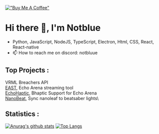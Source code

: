 [!["Buy Me A Coffee"](https://www.buymeacoffee.com/assets/img/custom_images/orange_img.png)](https://buymeacoffee.com/enzodubocah)

# Hi there 👋, I'm Notblue
- Python, JavaScript, NodeJS, TypeScript, Electron, Html, CSS, React, React-native
- 📫 How to reach me on discord: notbluue

## Top Projects :

VRML Breachers API\
[EAST](https://github.com/NotBlue-Dev/EAST), Echo Arena streaming tool\
[EchoHaptic](https://github.com/NotBlue-Dev/Echo-VR-Haptics), Bhaptic Support for Echo Arena\
[NanoBeat](https://github.com/NotBlue-Dev/NanoBeatV2), Sync nanoleaf to beatsaber lights\

## Statistics :

[![Anurag's github stats](https://github-readme-stats.vercel.app/api?username=NotBlue-Dev&show_icons=true&theme=onedark)](https://github.com/anuraghazra/github-readme-stats)
[![Top Langs](https://github-readme-stats.vercel.app/api/top-langs/?username=NotBlue-Dev&theme=onedark)](https://github.com/anuraghazra/github-readme-stats)

